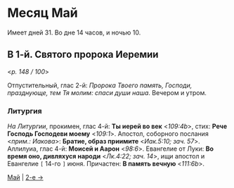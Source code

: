 # Месяц Май

Имеет дней 31. Во дне 14 часов, и ночью 10.

## В 1-й. Святого пророка Иеремии

<*p. 148 / 100*>

Отпустительный, глас 2-й: *Пророка Твоего память, Господи, празднующе, тем Тя молим: спаси души наша*. 
Вечером и утром.

### Литургия

*На Литургии*, прокимен, глас 4-й: **Ты иерей во век** <*109:4b*>, стих: **Рече Господь Господеви моему** <*109:1*>. 
Апостол, соборного послания <*прим.: Иакова*>: **Братие, образ приимите** <*Иак.5:10; зач. 57*>. 
Аллилуиа, глас 4-й: **Моисей и Аарон** <*98:6*>. 
Евангелие от Луки: **Во время оно, дивляхуся народи** <*Лк.4:22; зач. 14*>, 
ищи апостол и Евангелие `[` 14-го `]` июня. 
Причастен: **В память вечную** <*111:6b*>. 

[Май](README.md#1-й) | [2-е →](05_02_MES.ru.md)

